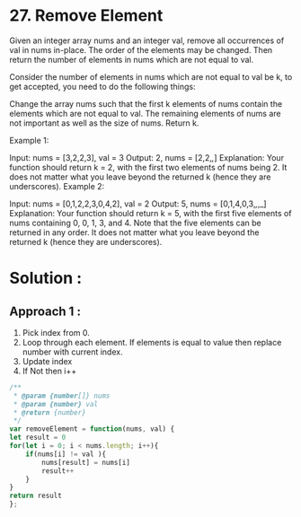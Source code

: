 
# 27. Remove Element

Given an integer array nums and an integer val, remove all occurrences of val in nums in-place. The order of the elements may be changed. Then return the number of elements in nums which are not equal to val.

Consider the number of elements in nums which are not equal to val be k, to get accepted, you need to do the following things:

Change the array nums such that the first k elements of nums contain the elements which are not equal to val. The remaining elements of nums are not important as well as the size of nums.
Return k.

Example 1:

Input: nums = [3,2,2,3], val = 3
Output: 2, nums = [2,2,_,_]
Explanation: Your function should return k = 2, with the first two elements of nums being 2.
It does not matter what you leave beyond the returned k (hence they are underscores).
Example 2:

Input: nums = [0,1,2,2,3,0,4,2], val = 2
Output: 5, nums = [0,1,4,0,3,_,_,_]
Explanation: Your function should return k = 5, with the first five elements of nums containing 0, 0, 1, 3, and 4.
Note that the five elements can be returned in any order.
It does not matter what you leave beyond the returned k (hence they are underscores).


# Solution :

## Approach 1 : 

1. Pick index from 0.
2. Loop through each element. If elements is equal to value then replace number with current index.
3. Update index
4. If Not then i++


```js
/**
 * @param {number[]} nums
 * @param {number} val
 * @return {number}
 */
var removeElement = function(nums, val) {
let result = 0
for(let i = 0; i < nums.length; i++){
    if(nums[i] != val ){
        nums[result] = nums[i]
        result++
    }
}
return result
};
```